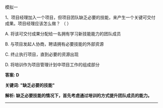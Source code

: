模拟一

1、项目经理加入一个项目，但项目团队缺乏必要的技能，来产生一个关键可交付成果。项目经理应该怎么做？ （  ）

A. 将该可交付成果分配给一名拥有学习新技能能力的团队成员

B. 与项目发起人协商，聘请拥有必要技能的外部资源

C. 终止执行项目，直到必要的资源出现

D. 将培训作为项目管理计划中项目工作的组成部分

**答案: D**

**关键词:  "缺乏必要的技能"**

**解析: 缺乏必要技能的情况下，首先考虑通过培训的方式提升团队成员的能力。**

---



